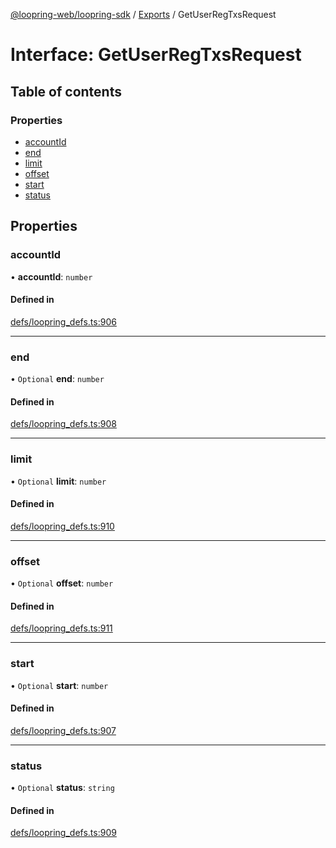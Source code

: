[@loopring-web/loopring-sdk](../README.md) / [Exports](../modules.md) / GetUserRegTxsRequest

# Interface: GetUserRegTxsRequest

## Table of contents

### Properties

- [accountId](GetUserRegTxsRequest.md#accountid)
- [end](GetUserRegTxsRequest.md#end)
- [limit](GetUserRegTxsRequest.md#limit)
- [offset](GetUserRegTxsRequest.md#offset)
- [start](GetUserRegTxsRequest.md#start)
- [status](GetUserRegTxsRequest.md#status)

## Properties

### accountId

• **accountId**: `number`

#### Defined in

[defs/loopring_defs.ts:906](https://github.com/Loopring/loopring_sdk/blob/02976c9/src/defs/loopring_defs.ts#L906)

___

### end

• `Optional` **end**: `number`

#### Defined in

[defs/loopring_defs.ts:908](https://github.com/Loopring/loopring_sdk/blob/02976c9/src/defs/loopring_defs.ts#L908)

___

### limit

• `Optional` **limit**: `number`

#### Defined in

[defs/loopring_defs.ts:910](https://github.com/Loopring/loopring_sdk/blob/02976c9/src/defs/loopring_defs.ts#L910)

___

### offset

• `Optional` **offset**: `number`

#### Defined in

[defs/loopring_defs.ts:911](https://github.com/Loopring/loopring_sdk/blob/02976c9/src/defs/loopring_defs.ts#L911)

___

### start

• `Optional` **start**: `number`

#### Defined in

[defs/loopring_defs.ts:907](https://github.com/Loopring/loopring_sdk/blob/02976c9/src/defs/loopring_defs.ts#L907)

___

### status

• `Optional` **status**: `string`

#### Defined in

[defs/loopring_defs.ts:909](https://github.com/Loopring/loopring_sdk/blob/02976c9/src/defs/loopring_defs.ts#L909)
